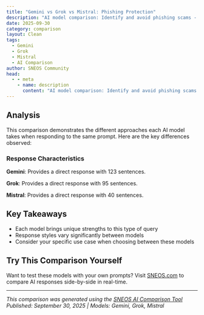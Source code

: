 ```yaml
---
title: "Gemini vs Grok vs Mistral: Phishing Protection"
description: "AI model comparison: Identify and avoid phishing scams - email and text fraud..."
date: 2025-09-30
category: comparison
layout: Clean
tags:
  - Gemini
  - Grok
  - Mistral
  - AI Comparison
author: SNEOS Community
head:
  - - meta
    - name: description
      content: "AI model comparison: Identify and avoid phishing scams - email and text fraud..."
---
```


<ChatComparison
  title="Gemini vs Grok vs Mistral: Phishing Protection"
  prompt="Identify and avoid phishing scams - email and text fraud"
  :responses='{
    "Gemini": "Okay, let\u0027s break down how to identify and avoid phishing scams, whether they come through email or text (SMS).\n\n**What is Phishing?**\n\nPhishing is a type of online fraud where criminals try to trick you into revealing sensitive information, such as:\n\n*   **Usernames and Passwords**\n*   **Credit Card Numbers**\n*   **Bank Account Details**\n*   **Social Security Numbers (or equivalent national ID)**\n*   **Personal Information**\n\nThey do this by disguising themselves as a trustworthy entity, like a legitimate company, government agency, or even someone you know.\n\n**Key Warning Signs: Phishing Emails and Texts**\n\nHere\u0027s a comprehensive list of red flags to watch out for:\n\n1.  **Generic Greetings and Salutations:**\n\n    *   **Avoid:**  Messages starting with \u0022Dear Customer,\u0022 \u0022Dear Sir/Madam,\u0022 or \u0022To whom it may concern.\u0022  Legitimate businesses usually address you by name.\n    *   **Why:**  Phishers often send mass emails and don\u0027t have your name.\n\n2.  **Sense of Urgency/Threats:**\n\n    *   **Avoid:**  Messages demanding immediate action (e.g., \u0022Your account will be suspended if you don\u0027t act within 24 hours!\u0022).  They create a sense of panic to bypass your critical thinking.  Words like \u0022URGENT,\u0022 \u0022IMMEDIATE ACTION REQUIRED,\u0022 \u0022WARNING,\u0022 or \u0022SECURITY ALERT\u0022 should raise suspicion.\n    *   **Why:**  Legitimate companies will rarely pressure you with such urgency.\n\n3.  **Suspicious Links:**\n\n    *   **Avoid:**  Hover over links *before* clicking. The actual URL displayed might be different from the text you see. Look for misspellings, extra characters, or domain names that don\u0027t match the supposed sender.  Pay close attention to the part *before* the \u0060.com\u0060, \u0060.org\u0060, \u0060.net\u0060, etc.\n        *   **Example:**  \u0060www.bankofarnerica.com\u0060 (the \u0022rnerica\u0022 is a big red flag)\n    *   **Avoid:** Shortened URLs (like bit.ly or tinyurl.com) should be treated with extreme caution, as you can\u0027t easily see where they lead. Use a URL expander tool if you are curious.\n    *   **Best Practice:**  Instead of clicking a link in an email, type the website address directly into your browser or use a bookmark.\n\n4.  **Poor Grammar and Spelling:**\n\n    *   **Avoid:**  Many phishing emails are riddled with grammatical errors, typos, and awkward phrasing.  While not all legitimate emails are perfect, frequent and obvious errors are a major warning sign.\n    *   **Why:**  Many phishers are not native English speakers, or they simply don\u0027t care about quality.\n\n5.  **Requests for Personal Information:**\n\n    *   **Avoid:**  Be extremely wary of any email or text asking for your password, credit card details, bank account numbers, Social Security number, or other sensitive data.  Legitimate companies almost never request this information via email or text.\n    *   **If in doubt:** Contact the company directly through a known, official channel (e.g., their website or phone number).\n\n6.  **Unexpected Attachments:**\n\n    *   **Avoid:**  Be very cautious about opening attachments, especially from unknown senders or if the email itself is suspicious. Attachments can contain malware.\n    *   **Common malicious file types:** \u0060.exe\u0060, \u0060.zip\u0060, \u0060.scr\u0060, \u0060.docm\u0060 (Word macro files), \u0060.xlsm\u0060 (Excel macro files).\n\n7.  **Spoofed Email Addresses:**\n\n    *   **Avoid:**  Check the sender\u0027s email address carefully.  Phishers can \u0022spoof\u0022 the display name to make it look like the email is coming from a legitimate source, but the actual email address might be different.\n        *   **Example:**  The email might display \u0022PayPal\u0022 as the sender, but the actual email address is \u0060paypal.security@randomdomain.com\u0060.\n    *   **Best Practice:**  Examine the full email header (usually found under \u0022View Source\u0022 or \u0022Show Original\u0022 in your email client) for more detailed information about the sender.  This is more advanced but can reveal the true origin of the email.\n\n8.  **Inconsistencies:**\n\n    *   **Avoid:**  Look for inconsistencies between the email address, the website, and the company it claims to be.  For example, if an email claims to be from your bank, but the website address is different from your bank\u0027s official website, it\u0027s likely a scam.\n    *   **Also look for inconsistencies in tone:** Does the message sound like the organization usually communicates?\n\n9.  **Requests to Verify Information:**\n\n    *   **Avoid:**  Be cautious of emails asking you to \u0022verify\u0022 your account details.  This is a common tactic used by phishers.  Instead of clicking the link in the email, go directly to the company\u0027s website (by typing the address in your browser) and log in to your account to check for any alerts or notifications.\n\n10. **Offers That Seem Too Good to Be True:**\n\n    *   **Avoid:**  Be skeptical of emails promising you something for free, especially if you have to provide personal information or click on a link to claim it.\n    *   **Why:**  \u0022You\u0027ve won a free iPhone!\u0022 or \u0022Claim your free gift card!\u0022 are classic phishing lures.\n\n11. **Unusual Sender Information:**\n\n    *   **Avoid:** If an email from a known contact looks unlike normal (tone, subject, length, etc) contact them directly to ensure it was actually them that sent it. It is possible their account has been compromised.\n    *   **Why:** Phishing is not only sent to random people, attackers may target specific people and relationships for the purposes of extracting information.\n\n**Specific Examples**\n\n*   **The \u0022Your Account Has Been Hacked\u0022 Scam:**  This is a common one.  The email claims your account has been compromised and asks you to click a link to reset your password.  Don\u0027t click the link!  Instead, go directly to the website (e.g., Facebook, Gmail) and reset your password there.\n\n*   **The \u0022Package Delivery\u0022 Scam:**  You receive a text or email claiming there\u0027s a problem with your package delivery and asking you to click a link to update your address or pay a fee.  Check the tracking number on the official website of the shipping company (e.g., USPS, FedEx, UPS).\n\n*   **The \u0022Tax Refund\u0022 Scam:**  You receive an email claiming you\u0027re entitled to a tax refund and asking you to provide your bank account details.  The IRS will never ask for your bank account information via email.\n\n**How to Protect Yourself (General Best Practices)**\n\n*   **Be Skeptical:**  Always question unsolicited emails or texts, especially those asking for personal information or demanding immediate action.\n\n*   **Don\u0027t Click on Suspicious Links:**  Hover over links to check the URL before clicking. If anything seems off, don\u0027t click!\n\n*   **Verify Information:**  If you\u0027re unsure about an email, contact the company or organization directly through a known, official channel (e.g., their website or phone number).\n\n*   **Use Strong Passwords:**  Use strong, unique passwords for all your online accounts. A password manager can help with this.\n\n*   **Enable Two-Factor Authentication (2FA):**  Whenever possible, enable 2FA on your accounts. This adds an extra layer of security by requiring a code from your phone or another device in addition to your password.\n\n*   **Keep Your Software Up to Date:**  Update your operating system, web browser, and antivirus software regularly to patch security vulnerabilities.\n\n*   **Install Antivirus Software:**  A good antivirus program can help detect and block phishing websites and malware.\n\n*   **Educate Yourself:**  Stay informed about the latest phishing scams and techniques.\n\n*   **Report Phishing:**  Report phishing emails and texts to the appropriate authorities (e.g., the FTC in the US, your local law enforcement agency).  You can also report phishing emails to the company or organization that is being impersonated.  Many email providers have a \u0022Report Phishing\u0022 button.\n\n*   **Be Careful What You Share Online:** The more personal information you share on social media and other online platforms, the easier it is for phishers to target you.\n\n**What to Do if You Think You\u0027ve Been Phished**\n\n1.  **Change Your Passwords Immediately:** Change the passwords for any accounts that you think may have been compromised, especially your email, bank, and social media accounts.\n\n2.  **Contact Your Bank and Credit Card Companies:** If you provided your financial information, contact your bank and credit card companies immediately.\n\n3.  **Monitor Your Accounts:** Keep a close eye on your bank accounts, credit reports, and other financial accounts for any unauthorized activity.\n\n4.  **Report the Scam:** Report the phishing scam to the appropriate authorities (e.g., the FTC, your local law enforcement agency).\n\n5.  **Scan Your Computer for Malware:** Run a full scan of your computer with a reputable antivirus program to check for any malware that may have been installed.\n\n6.  **Consider a Credit Freeze:**  If you believe your Social Security number has been compromised, you may want to consider placing a credit freeze on your credit reports.\n\n**In summary:** Phishing scams are constantly evolving, so it\u0027s essential to stay vigilant and informed.  By being aware of the warning signs and following these best practices, you can significantly reduce your risk of becoming a victim. Remember, if something seems suspicious, it probably is. Trust your instincts.\n",
    "Grok": "Phishing scams are fraudulent attempts by cybercriminals to steal sensitive information, such as usernames, passwords, credit card details, or other personal data, by pretending to be a trustworthy entity. These scams often come in the form of deceptive emails, text messages (smishing), or even phone calls (vishing). Below is a guide to help you identify and avoid phishing scams through email and text messages.\n\n---\n\n### **What is Phishing?**\n- **Email Phishing**: Fraudulent emails that mimic legitimate organizations (e.g., banks, companies, or government agencies) and trick you into clicking malicious links, downloading attachments, or providing sensitive information.\n- **Text Fraud (Smishing)**: Phishing attempts via SMS or messaging apps that often include urgent messages with malicious links or requests for personal information.\n\n---\n\n### **How to Identify Phishing Scams**\n\n#### **1. Email Phishing Red Flags**\n- **Suspicious Sender Address**: Check the sender\u0027s email address carefully. Scammers often use slightly altered email addresses (e.g., \u0022support@paypa1.com\u0022 instead of \u0022support@paypal.com\u0022).\n- **Urgent or Threatening Language**: Messages that create a sense of urgency, such as \u0022Your account will be suspended in 24 hours!\u0022 or \u0022Act now to avoid losing access!\u0022\n- **Spelling and Grammar Mistakes**: Legitimate organizations usually have polished communication. Look for typos, awkward phrasing, or grammatical errors.\n- **Unfamiliar Links or Attachments**: Hover over links (without clicking) to see the actual URL. Be cautious of shortened URLs or unexpected attachments.\n- **Requests for Sensitive Information**: Legitimate companies will not ask for passwords, PINs, or credit card numbers via email.\n- **Generic Greetings**: Emails starting with \u0022Dear Customer\u0022 or \u0022Hello User\u0022 instead of your name may indicate a mass phishing attempt.\n- **Unusual Logos or Formatting**: Poor-quality logos, mismatched fonts, or odd formatting can be a sign of a fake email.\n\n#### **2. Text Fraud (Smishing) Red Flags**\n- **Unknown Sender**: Messages from unfamiliar numbers or short codes that you don\u2019t recognize.\n- **Urgent Alerts**: Texts claiming there\u2019s an issue with your account, a package delivery, or a payment that needs immediate action.\n- **Suspicious Links**: Links in texts that lead to unfamiliar or non-secure websites (e.g., URLs that don\u0027t start with \u0022https\u0022).\n- **Requests for Information**: Texts asking for personal details, verification codes, or login credentials.\n- **Unusual Offers or Prizes**: Messages claiming you\u2019ve won a prize or are eligible for a refund, often requiring you to click a link or provide details.\n\n---\n\n### **How to Avoid Phishing Scams**\n\n#### **1. General Tips for Both Email and Text**\n- **Don\u2019t Click on Suspicious Links**: Avoid clicking on links in unsolicited emails or texts. If you need to verify something, manually type the company\u2019s official website URL into your browser.\n- **Verify the Source**: If you receive a message from a supposed organization, contact them directly using a phone number or email from their official website, not the one provided in the message.\n- **Enable Two-Factor Authentication (2FA)**: Add an extra layer of security to your accounts so even if a scammer gets your password, they can\u2019t access your account without the second factor.\n- **Be Skeptical of Unsolicited Messages**: Treat any unexpected message with caution, even if it appears legitimate.\n- **Keep Software Updated**: Ensure your devices, apps, and antivirus software are up to date to protect against malware often delivered via phishing.\n\n#### **2. Email-Specific Tips**\n- **Use Email Filters**: Many email providers (like Gmail or Outlook) have built-in spam filters that can flag suspicious messages. Mark phishing emails as spam to improve filtering.\n- **Check Links Before Clicking**: Hover over links to see the real URL. If it looks suspicious (e.g., a random string of characters or an unfamiliar domain), don\u2019t click.\n- **Avoid Opening Attachments**: Don\u2019t download attachments from unknown sources, as they could contain malware.\n- **Report Phishing Emails**: Most email providers allow you to report phishing attempts. Forward suspicious emails to organizations like the Anti-Phishing Working Group (reportphishing@apwg.org) or your email provider.\n\n#### **3. Text-Specific Tips**\n- **Don\u2019t Respond to Suspicious Texts**: Avoid replying to or engaging with unknown senders, even if the message seems urgent.\n- **Block the Sender**: If you receive a suspicious text, block the number to prevent further messages.\n- **Report Smishing**: Forward suspicious texts to your mobile carrier or report them to authorities like the Federal Trade Commission (FTC) in the U.S. by forwarding to 7726 (SPAM).\n- **Use Messaging Apps with Spam Filters**: Some apps and carriers offer features to filter or report spam texts.\n\n---\n\n### **What to Do If You\u2019ve Fallen for a Phishing Scam**\n1. **Act Quickly**:\n   - If you\u2019ve shared login credentials, immediately change your passwords for the affected accounts and any other accounts using the same password.\n   - If you\u2019ve provided financial information, contact your bank or credit card provider to freeze or monitor your accounts.\n2. **Monitor Your Accounts**: Watch for unauthorized transactions or suspicious activity.\n3. **Report the Incident**:\n   - For email phishing, report to your email provider and organizations like the FTC (via IdentityTheft.gov in the U.S.) or local cybercrime units.\n   - For text scams, report to your mobile carrier and authorities.\n4. **Run a Security Scan**: Use antivirus software to scan your device for malware if you clicked a link or downloaded an attachment.\n5. **Enable Fraud Alerts**: Place a fraud alert on your credit file with agencies like Equifax, Experian, or TransUnion to prevent identity theft.\n\n---\n\n### **Additional Resources and Tools**\n- **Phishing Awareness Training**: Many organizations and websites offer free resources to educate yourself on phishing (e.g., Google\u2019s Phishing Quiz: phishingquiz.withgoogle.com).\n- **Check Suspicious URLs**: Use tools like VirusTotal (virustotal.com) to analyze URLs before clicking.\n- **Government Resources**:\n  - U.S.: Report to the FTC at ReportFraud.ftc.gov or IC3 (Internet Crime Complaint Center) at ic3.gov.\n  - UK: Report to Action Fraud (actionfraud.police.uk).\n  - Australia: Report to Scamwatch (scamwatch.gov.au).\n- **Email and Text Filtering Apps**: Use apps like Truecaller (for texts) or built-in email spam filters to reduce exposure to scams.\n\n---\n\nBy staying vigilant and following these guidelines, you can significantly reduce your risk of falling victim to phishing scams. Always trust your instincts\u2014if something feels off, it probably is. Verify before you act!",
    "Mistral": "Phishing scams are attempts by fraudsters to trick individuals into revealing sensitive information such as passwords, credit card numbers, or personal identification details. These scams can occur through various channels, including email and text messages. Here are some tips to help you identify and avoid phishing scams:\n\n### Identifying Phishing Scams\n\n1. **Suspicious Email Addresses and Domains:**\n   - Check the sender\u0027s email address carefully. Phishing emails often use addresses that mimic legitimate ones but have slight variations.\n   - Look for inconsistencies in the domain name, such as extra letters or numbers.\n\n2. **Urgent or Threatening Language:**\n   - Phishing emails often create a sense of urgency, claiming that immediate action is required to avoid consequences like account suspension or legal action.\n\n3. **Generic Greetings:**\n   - Legitimate companies usually address you by your name. Phishing emails often use generic greetings like \u0022Dear Customer\u0022 or \u0022Dear Sir/Madam.\u0022\n\n4. **Spelling and Grammar Mistakes:**\n   - Phishing emails and texts often contain spelling and grammar errors, which are less common in legitimate communications.\n\n5. **Suspicious Links and Attachments:**\n   - Be wary of clicking on links or downloading attachments from unknown or suspicious sources. Hover over links to see the actual URL before clicking.\n\n6. **Requests for Sensitive Information:**\n   - Legitimate companies rarely ask for sensitive information like passwords or credit card numbers via email or text.\n\n7. **Unexpected or Unsolicited Messages:**\n   - Be cautious of unexpected messages, especially those claiming you\u0027ve won a prize, need to verify your account, or have a package waiting for you.\n\n### Avoiding Phishing Scams\n\n1. **Verify the Source:**\n   - If you receive a suspicious email or text, contact the company directly using a known and trusted phone number or email address to verify the legitimacy of the message.\n\n2. **Use Security Software:**\n   - Install and regularly update antivirus and anti-malware software on your devices. This can help detect and block phishing attempts.\n\n3. **Enable Two-Factor Authentication (2FA):**\n   - Use 2FA for your accounts to add an extra layer of security. This makes it harder for scammers to access your accounts even if they obtain your password.\n\n4. **Be Cautious with Personal Information:**\n   - Never share sensitive information like passwords, credit card numbers, or Social Security numbers via email or text.\n\n5. **Check for HTTPS:**\n   - When visiting websites, ensure they use HTTPS (Hypertext Transfer Protocol Secure) to encrypt data. Look for the padlock icon in the address bar.\n\n6. **Educate Yourself:**\n   - Stay informed about the latest phishing techniques and scams. Many organizations and cybersecurity firms provide resources and updates on current threats.\n\n7. **Report Suspicious Activity:**\n   - If you suspect you\u0027ve received a phishing email or text, report it to the relevant authorities, such as your email provider, the company being impersonated, or the Federal Trade Commission (FTC) in the United States.\n\n### Example of a Phishing Email\n\n**Subject:** Urgent: Verify Your Account Now\n\n**Body:**\nDear Customer,\n\nYour account has been flagged for suspicious activity. To avoid suspension, please click the link below and verify your information:\n\n[Suspicious Link]\n\nThank you,\nYour Bank\n\n**Red Flags:**\n- Generic greeting (\u0022Dear Customer\u0022)\n- Urgent language (\u0022Urgent: Verify Your Account Now\u0022)\n- Suspicious link (hover over to check the actual URL)\n- Request for sensitive information\n\nBy being vigilant and following these guidelines, you can significantly reduce your risk of falling victim to phishing scams."
  }'
  published-date="22:46"
/>

## Analysis

This comparison demonstrates the different approaches each AI model takes when responding to the same prompt. Here are the key differences observed:

### Response Characteristics

**Gemini**: Provides a direct response with 123 sentences. 

**Grok**: Provides a direct response with 95 sentences. 

**Mistral**: Provides a direct response with 40 sentences. 

## Key Takeaways

- Each model brings unique strengths to this type of query
- Response styles vary significantly between models
- Consider your specific use case when choosing between these models

## Try This Comparison Yourself

Want to test these models with your own prompts? Visit [SNEOS.com](https://sneos.com) to compare AI responses side-by-side in real-time.

---

*This comparison was generated using the [SNEOS AI Comparison Tool](https://sneos.com)*
*Published: September 30, 2025 | Models: Gemini, Grok, Mistral*

